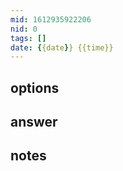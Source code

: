 ```yaml
---
mid: 1612935922206
nid: 0
tags: []
date: {{date}} {{time}}
---
```




## options



## answer



## notes


